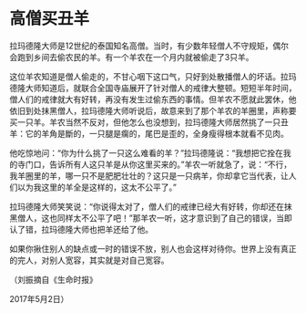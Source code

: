 # 高僧买丑羊

拉玛德隆大师是12世纪的泰国知名高僧。当时，有少数年轻僧人不守规矩，偶尔会跑到乡间去偷农民的羊。有一个羊农在一个月内就被偷走了3只羊。 

这位羊农知道是僧人偷走的，不甘心咽下这口气，只好到处散播僧人的坏话。拉玛德隆大师知道后，就联合全国寺庙展开了针对僧人的戒律大整顿。短短半年时间，僧人们的戒律就大有好转，再没有发生过偷东西的事情。但羊农不愿就此罢休，他依旧到处抹黑僧人，拉玛德隆大师听说后，故意来到了那个羊农的羊圈里，声称要买一只羊。羊农当然不反对，但他怎么也没想到，拉玛德隆大师居然挑了一只丑羊：它的羊角是斷的，一只腿是瘸的，尾巴是歪的，全身瘦得根本就看不见肉。 

他吃惊地问：“你为什么挑了一只这么难看的羊？”拉玛德隆说：“我想把它拴在我的寺门口，告诉所有人这只羊是从你这里买来的。”羊农一听就急了，说：“不行，我羊圈里的羊，哪一只不是肥肥壮壮的？这只是一只病羊，你却拿它当代表，让人们以为我这里的羊全是这样的，这太不公平了。” 

拉玛德隆大师笑笑说：“你说得太对了，僧人们的戒律已经大有好转，你却还在抹黑僧人，这也同样太不公平了吧！”那羊农一听，这才意识到了自己的错误，当即认了错，拉玛德隆大师也把羊还给了他。 

如果你揪住别人的缺点或一时的错误不放，别人也会这样对待你。世界上没有真正的完人，对别人宽容，其实就是对自己宽容。 

（刘振摘自《生命时报》 

2017年5月2日）